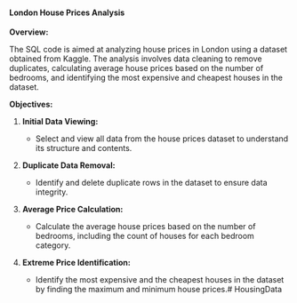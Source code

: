 #### London House Prices Analysis

**Overview:**

The SQL code is aimed at analyzing house prices in London using a dataset obtained from Kaggle. The analysis involves data cleaning to remove duplicates, calculating average house prices based on the number of bedrooms, and identifying the most expensive and cheapest houses in the dataset.

**Objectives:**

1. **Initial Data Viewing:**
   - Select and view all data from the house prices dataset to understand its structure and contents.

2. **Duplicate Data Removal:**
   - Identify and delete duplicate rows in the dataset to ensure data integrity.

3. **Average Price Calculation:**
   - Calculate the average house prices based on the number of bedrooms, including the count of houses for each bedroom category.

4. **Extreme Price Identification:**
   - Identify the most expensive and the cheapest houses in the dataset by finding the maximum and minimum house prices.# HousingData
